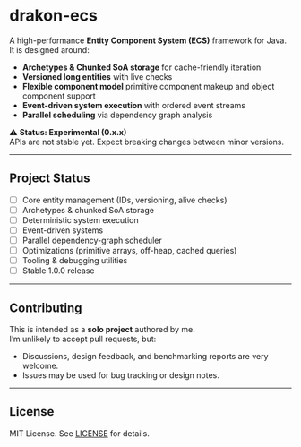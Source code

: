 # drakon-ecs

A high-performance **Entity Component System (ECS)** framework for Java.  
It is designed around:
- **Archetypes & Chunked SoA storage** for cache-friendly iteration
- **Versioned long entities** with live checks
- **Flexible component model** primitive component makeup and object component support
- **Event-driven system execution** with ordered event streams
- **Parallel scheduling** via dependency graph analysis

⚠️ **Status: Experimental (0.x.x)**  
APIs are not stable yet. Expect breaking changes between minor versions.

---

## Project Status

- [ ] Core entity management (IDs, versioning, alive checks)
- [ ] Archetypes & chunked SoA storage
- [ ] Deterministic system execution
- [ ] Event-driven systems
- [ ] Parallel dependency-graph scheduler
- [ ] Optimizations (primitive arrays, off-heap, cached queries)
- [ ] Tooling & debugging utilities
- [ ] Stable 1.0.0 release

---

## Contributing

This is intended as a **solo project** authored by me.  
I’m unlikely to accept pull requests, but:
- Discussions, design feedback, and benchmarking reports are very welcome.
- Issues may be used for bug tracking or design notes.

---

## License

MIT License. See [LICENSE](LICENSE) for details.
